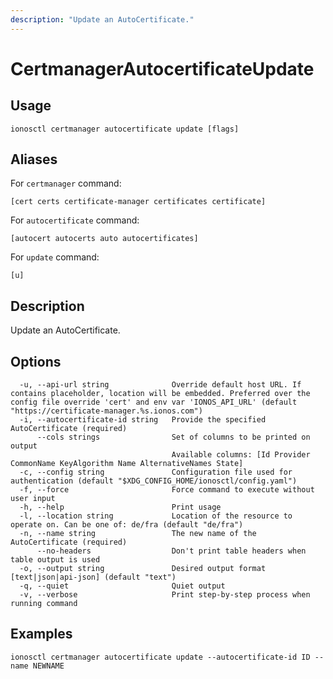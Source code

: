 ```yaml
---
description: "Update an AutoCertificate."
---
```


# CertmanagerAutocertificateUpdate

## Usage

```text
ionosctl certmanager autocertificate update [flags]
```

## Aliases

For `certmanager` command:

```text
[cert certs certificate-manager certificates certificate]
```

For `autocertificate` command:

```text
[autocert autocerts auto autocertificates]
```

For `update` command:

```text
[u]
```

## Description

Update an AutoCertificate.

## Options

```text
  -u, --api-url string              Override default host URL. If contains placeholder, location will be embedded. Preferred over the config file override 'cert' and env var 'IONOS_API_URL' (default "https://certificate-manager.%s.ionos.com")
  -i, --autocertificate-id string   Provide the specified AutoCertificate (required)
      --cols strings                Set of columns to be printed on output 
                                    Available columns: [Id Provider CommonName KeyAlgorithm Name AlternativeNames State]
  -c, --config string               Configuration file used for authentication (default "$XDG_CONFIG_HOME/ionosctl/config.yaml")
  -f, --force                       Force command to execute without user input
  -h, --help                        Print usage
  -l, --location string             Location of the resource to operate on. Can be one of: de/fra (default "de/fra")
  -n, --name string                 The new name of the AutoCertificate (required)
      --no-headers                  Don't print table headers when table output is used
  -o, --output string               Desired output format [text|json|api-json] (default "text")
  -q, --quiet                       Quiet output
  -v, --verbose                     Print step-by-step process when running command
```

## Examples

```text
ionosctl certmanager autocertificate update --autocertificate-id ID --name NEWNAME
```

